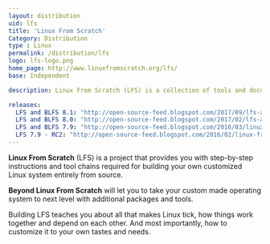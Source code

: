 ```yaml
---
layout: distribution
uid: lfs
title: 'Linux From Scratch'
Category: Distribution
type : Linux
permalink: /distribution/lfs
logo: lfs-logo.png
home_page: http://www.linuxfromscratch.org/lfs/
base: Independent

description: Linux From Scratch (LFS) is a collection of tools and documents required for building your own custom GNU/Linux operating system from scratch. Stories and updates on LFS and BLFS.

releases:
  LFS and BLFS 8.1: "http://open-source-feed.blogspot.com/2017/09/lfs-and-blfs-version-81-released-with.html"
  LFS and BLFS 8.0: "http://open-source-feed.blogspot.com/2017/02/lfs-and-blfs-80-released-with-major.html"
  LFS and BLFS 7.9: "http://open-source-feed.blogspot.com/2016/03/linux-from-scratch-lfs-and-blfs-79.html"
  LFS 7.9 - RC2: "http://open-source-feed.blogspot.com/2016/02/linux-from-sratch-79-rc2-released.html"
---
```


**Linux From Scratch** (LFS) is a project that provides you with step-by-step instructions and tool chains required for building your own customized Linux system entirely from source.

**Beyond Linux From Scratch** will let you to take your custom made operating system to next level with additional packages and tools.

Building LFS teaches you about all that makes Linux tick, how things work together and depend  on each other. And most importantly, how to customize it to your own tastes and needs. 
